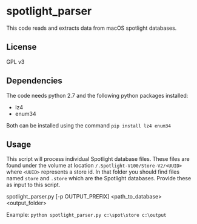 # spotlight_parser
This code reads and extracts data from macOS spotlight databases.  

## License
GPL v3

## Dependencies
The code needs python 2.7 and the following python packages installed:
* lz4
* enum34

Both can be installed using the command `pip install lz4 enum34`

## Usage
This script will process individual Spotlight database files. These files are found under the volume at location `/.Spotlight-V100/Store-V2/<UUID>` where `<UUID>` represents a store id. In that folder you should find files named `store` and `.store` which are the Spotlight databases. Provide these as input to this script.

spotlight_parser.py [-p OUTPUT_PREFIX] <path_to_database>  <output_folder>

Example:
`python spotlight_parser.py c:\spot\store c:\output`

